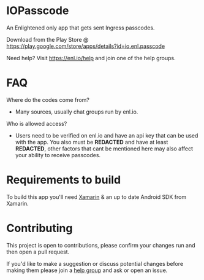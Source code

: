 # IOPasscode
An Enlightened only app that gets sent Ingress passcodes.

Download from the Play Store @ https://play.google.com/store/apps/details?id=io.enl.passcode

Need help? Visit https://enl.io/help and join one of the help groups.

# FAQ

Where do the codes come from?
* Many sources, usually chat groups run by enl.io.

Who is allowed access?
* Users need to be verified on enl.io and have an api key that can be used with the app. You also must be **REDACTED** and have at least **REDACTED**, other factors that cant be mentioned here may also affect your ability to receive passcodes.

# Requirements to build

To build this app you'll need [Xamarin](https://visualstudio.microsoft.com/xamarin/) & an up to date Android SDK from Xamarin. 

# Contributing

This project is open to contributions, please confirm your changes run and then open a pull request. 

If you'd like to make a suggestion or discuss potential changes before making them please join a [help group](https://enl.io/help) and ask or open an issue.